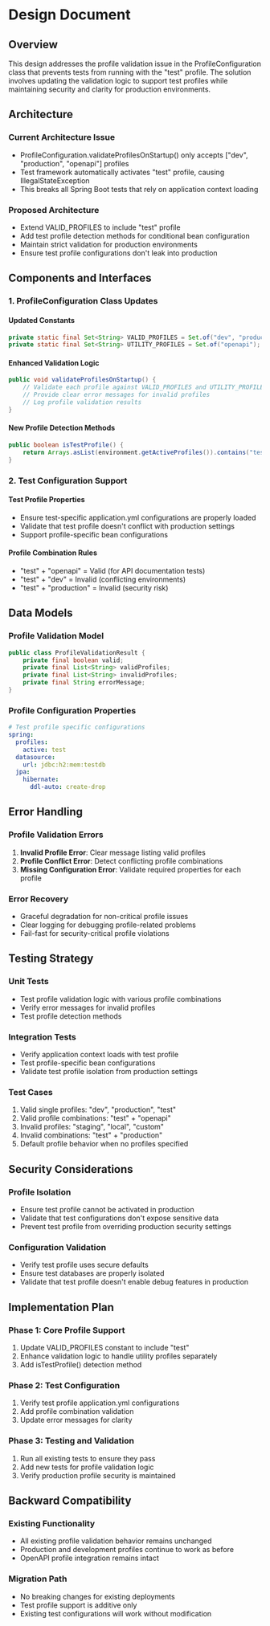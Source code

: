 # Design Document

## Overview

This design addresses the profile validation issue in the ProfileConfiguration class that prevents tests from running with the "test" profile. The solution involves updating the validation logic to support test profiles while maintaining security and clarity for production environments.

## Architecture

### Current Architecture Issue

- ProfileConfiguration.validateProfilesOnStartup() only accepts ["dev", "production", "openapi"] profiles
- Test framework automatically activates "test" profile, causing IllegalStateException
- This breaks all Spring Boot tests that rely on application context loading

### Proposed Architecture

- Extend VALID_PROFILES to include "test" profile
- Add test profile detection methods for conditional bean configuration
- Maintain strict validation for production environments
- Ensure test profile configurations don't leak into production

## Components and Interfaces

### 1. ProfileConfiguration Class Updates

#### Updated Constants

```java
private static final Set<String> VALID_PROFILES = Set.of("dev", "production", "test");
private static final Set<String> UTILITY_PROFILES = Set.of("openapi");
```

#### Enhanced Validation Logic

```java
public void validateProfilesOnStartup() {
    // Validate each profile against VALID_PROFILES and UTILITY_PROFILES
    // Provide clear error messages for invalid profiles
    // Log profile validation results
}
```

#### New Profile Detection Methods

```java
public boolean isTestProfile() {
    return Arrays.asList(environment.getActiveProfiles()).contains("test");
}
```

### 2. Test Configuration Support

#### Test Profile Properties

- Ensure test-specific application.yml configurations are properly loaded
- Validate that test profile doesn't conflict with production settings
- Support profile-specific bean configurations

#### Profile Combination Rules

- "test" + "openapi" = Valid (for API documentation tests)
- "test" + "dev" = Invalid (conflicting environments)
- "test" + "production" = Invalid (security risk)

## Data Models

### Profile Validation Model

```java
public class ProfileValidationResult {
    private final boolean valid;
    private final List<String> validProfiles;
    private final List<String> invalidProfiles;
    private final String errorMessage;
}
```

### Profile Configuration Properties

```yaml
# Test profile specific configurations
spring:
  profiles:
    active: test
  datasource:
    url: jdbc:h2:mem:testdb
  jpa:
    hibernate:
      ddl-auto: create-drop
```

## Error Handling

### Profile Validation Errors

1. **Invalid Profile Error**: Clear message listing valid profiles
2. **Profile Conflict Error**: Detect conflicting profile combinations
3. **Missing Configuration Error**: Validate required properties for each profile

### Error Recovery

- Graceful degradation for non-critical profile issues
- Clear logging for debugging profile-related problems
- Fail-fast for security-critical profile violations

## Testing Strategy

### Unit Tests

- Test profile validation logic with various profile combinations
- Verify error messages for invalid profiles
- Test profile detection methods

### Integration Tests

- Verify application context loads with test profile
- Test profile-specific bean configurations
- Validate test profile isolation from production settings

### Test Cases

1. Valid single profiles: "dev", "production", "test"
2. Valid profile combinations: "test" + "openapi"
3. Invalid profiles: "staging", "local", "custom"
4. Invalid combinations: "test" + "production"
5. Default profile behavior when no profiles specified

## Security Considerations

### Profile Isolation

- Ensure test profile cannot be activated in production
- Validate that test configurations don't expose sensitive data
- Prevent test profile from overriding production security settings

### Configuration Validation

- Verify test profile uses secure defaults
- Ensure test databases are properly isolated
- Validate that test profile doesn't enable debug features in production

## Implementation Plan

### Phase 1: Core Profile Support

1. Update VALID_PROFILES constant to include "test"
2. Enhance validation logic to handle utility profiles separately
3. Add isTestProfile() detection method

### Phase 2: Test Configuration

1. Verify test profile application.yml configurations
2. Add profile combination validation
3. Update error messages for clarity

### Phase 3: Testing and Validation

1. Run all existing tests to ensure they pass
2. Add new tests for profile validation logic
3. Verify production profile security is maintained

## Backward Compatibility

### Existing Functionality

- All existing profile validation behavior remains unchanged
- Production and development profiles continue to work as before
- OpenAPI profile integration remains intact

### Migration Path

- No breaking changes for existing deployments
- Test profile support is additive only
- Existing test configurations will work without modification
